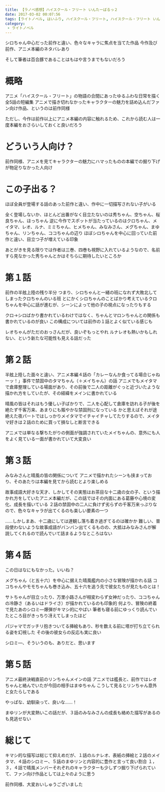 ```yaml
---
title: 【ラノベ感想】ハイスクール・フリート いんたーばるっ２
date: 2017-03-02 00:07:56
tags: [ライトノベル, はいふり, ハイスクール・フリート, ハイスクール・フリート いんたーばるっ]
category:
 - ライトノベル
---
```


シロちゃん中心だった前作と違い、色々なキャラに焦点を当てた作品
今作及び前作、アニメ本編のネタバレあり

そして筆者は百合豚であることはもはや言うまでもないだろう

<!-- more -->

# 概略

アニメ「ハイスクール・フリート」の物語の合間にあったゆるふわな日常を描く全5話の短編集
アニメで描き切れなかったキャラクターの魅力を詰め込んだファン向け作品、というのは前作同様

ただし、今作は前作以上にアニメ本編の内容に触れるため、これから読む人は一度本編をおさらいしておくと良いだろう

# どういう人向け？

前作同様、アニメを見てキャラクターの魅力にハマったものの本編での掘り下げが物足りなかった人向け

# この子出る？

ほぼ全員が登場する話のあった前作と違い、作中に一切描写されない子がいる

全く登場しないか、ほとんど出番がなく目立たないのは秀ちゃん、空ちゃん、桜良ちゃん、ほっちゃん
逆に今作でスポットが当たっているのはクロちゃん、メイタマ、レオ、ルナ、ミミちゃん、ヒメちゃん、みなみさん、メグちゃん、まゆちゃん、リンちゃん、ココちゃんの辺り
ほぼシロちゃんを中心に回っていた前作と違い、目立つ子が増えている印象

あとがきを見る限りでは作者は三巻、四巻も視野に入れているようなので、名前すら見なかった秀ちゃんとかはそちらに期待したいところか

# 第１話

前作の半舷上陸の残り半分
つまり、シロちゃんと一緒の班になれず大敗北してしまったクロちゃんのいる班
とにかくシロちゃんのことばかり考えているクロちゃんを中心に話が進むが、シーンによって他の子の視点になったりもする

クロ→シロばかり書かれているわけではなく、ちゃんとマロンちゃんとの関係も書かれているのが良い
この構成については前作の１話とよく似ている感じも

レオちゃんがただのおっさんだが、良いぞもっとやれ
ルナレオも熱いかもしれない、という新たな可能性も見える話だった

# 第２話

半舷上陸した面々と違い、アニメ本編４話の「カレーなんか食ってる場合じゃねーッ！」事件で禁固中のタマちゃん（＋メイちゃん）の話
アニメでもメイタマで倉庫整理している場面があり、その前後で二人の距離がぐっと近づいたような描かれ方をしていたが、その経緯をメインに書かれている

晴風の皆はそれはもう優しい子ばかりで、二人を心配して倉庫を訪れる子が後を絶たず千客万来、あまりにも賑やかな禁固刑になっている
かと思えばそれが途絶えた夜パートではしっかりメイタマでイチャイチャしてたりするので、メイタマ好きは２話のために買って損なしと断言できる

アニメでは単なる撃ちたがりの側面が強調されていたメイちゃんの、意外にも人をよく見ている一面が書かれていて大変良い

# 第３話

みなみさんと晴風の皆の関係について
アニメで描かれたシーンも挟まっており、そのあたりは本編を見てから読むとより楽しめる

故事成語大好きな天才、しかしてその実態はお茶目な十二歳の女の子、という描かれ方をしていたアニメ本編だが、この話ではその内面にある葛藤や心境の変化、成長を描いている
２話の禁固中の二人に負けず劣らずの千客万来っぷりなので、色々なキャラが出てくるのも楽しい要素の一つ


……しかしまあ、十二歳にしては達観し落ち着き過ぎてるのは確かか
難しい、普段使わないような故事成語がバンバン出てくるものの、大抵はみなみさんが解説してくれるので読んでいて詰まるようなところはない

# 第４話

この日はなにもなかった。いいね？

メグちゃん（と五十六）を中心に据えた晴風艦内の小さな冒険が描かれる話
ココちゃんやモモちゃんも巻き込み、五十六を追う先で彼女たちが見たものとは！

サトちゃんが目立ったり、万里小路さんが相変わらず女神だったり、ココちゃんの冷静さ（あるいはドライさ）が描かれているのも印象的
何より、冒険の終着で見たあのシロミ―爆弾がキマシ的にやばい
筆者も寝る前にゆっくり読んでいたところ目がきっちり冴えてしまったほど

パジャマでガッチリ抱きついてる挿絵もあり、秒を数える前に塔が打ち立てられる姿を幻視した
その後の彼女らの反応も実に良い

シロミ―、そういうのも、ありだと、思います

# 第５話

アニメ最終決戦直前のリンちゃんメインの話
アニメでは艦長と、前作ではレオちゃんと絡んでいたが今回の相手はまゆちゃん
こうして見るとリンちゃん意外と女たらしである

やっぱな、幼馴染って、良いな……！

まゆリンが大変熱いこの話だが、３話のみなみさんの成長も絡めた描写があるのも見逃せない

# 総じて

キマシ的な描写は総じて抑えめだが、１話のルナレオ、表紙の挿絵と２話のメイタマ、４話のシロミー、５話のまゆリンと内容的に豊作と言って良い割合
１，３，４話で晴風メンバーそれぞれのキャラクターも少しずつ掘り下げられていて、ファン向け作品としては上々のように思う

前作同様、大変おいしゅうございました

